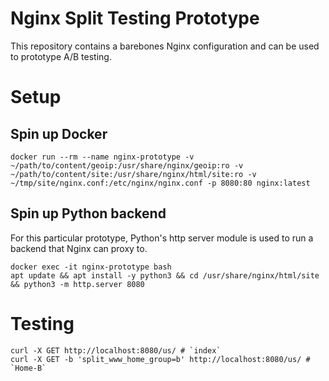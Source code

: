 # Nginx Split Testing Prototype

This repository contains a barebones Nginx configuration and can be used to prototype A/B testing.

# Setup

## Spin up Docker

```
docker run --rm --name nginx-prototype -v ~/path/to/content/geoip:/usr/share/nginx/geoip:ro -v ~/path/to/content/site:/usr/share/nginx/html/site:ro -v ~/tmp/site/nginx.conf:/etc/nginx/nginx.conf -p 8080:80 nginx:latest
```

## Spin up Python backend

For this particular prototype, Python's http server module is used to run a backend that Nginx can proxy to.

```
docker exec -it nginx-prototype bash
apt update && apt install -y python3 && cd /usr/share/nginx/html/site && python3 -m http.server 8080
```

# Testing

```
curl -X GET http://localhost:8080/us/ # `index`
curl -X GET -b 'split_www_home_group=b' http://localhost:8080/us/ # `Home-B`
```
